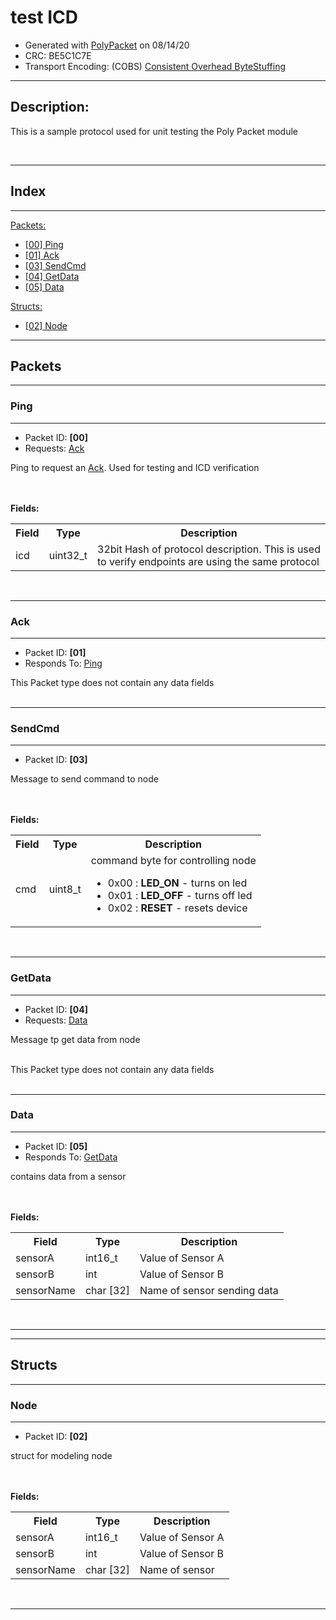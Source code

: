 <!DOCTYPE html>
<html>
<head>
  <title>test ICD</title>
</head>
<body>
<div class="content">
<h1>test ICD</h1>
<ul>
  <li> Generated with <a href="https://github.com/up-rev/PolyPacket/wiki">PolyPacket</a> on 08/14/20</li>
  <li> CRC: BE5C1C7E</li>
  <li> Transport Encoding: (COBS) <a href="https://en.wikipedia.org/wiki/Consistent_Overhead_Byte_Stuffing">Consistent Overhead ByteStuffing</a></li>
</ul>
<hr/>
<h2>Description: </h2>
<p>This is a sample protocol used for unit testing the Poly Packet module</p>

<br/>
<hr class="section">
<h2 class="right"> Index </h2>
<hr>


<a href="#packet_ping"> Packets:</a>


<ul>
  <li><a href="#packet_ping">[00]  Ping </a></li>
  <li><a href="#packet_ack">[01]  Ack </a></li>
  <li><a href="#packet_sendcmd">[03]  SendCmd </a></li>
  <li><a href="#packet_getdata">[04]  GetData </a></li>
  <li><a href="#packet_data">[05]  Data </a></li>
</ul>

<a href="#packet_node"> Structs:</a>

<ul>
  <li><a href="#packet_node">[02]  Node </a></li>
</ul>




<hr class="section">

<h2 class="right"> Packets</h2>
<hr class="thick">
<div class="packet" id="packet_ping">
<h3>Ping </h3>
<hr/>
<ul>
  <li class="note">Packet ID: <b>[00]</b></li>
  <li class="note"> Requests: <a href="#packet_ack">Ack</a></li>
</ul>

<p class="desc">Ping to request an <a href="#packet_ack">Ack</a>. Used for testing and ICD verification</p>
<br/>
<br/>
<b>Fields:</b>
<table class="fields">
  <tr>
    <th> Field</th>
    <th> Type</th>
    <th> Description</th>
  </tr>
  <tr>
    <td width="">icd</td>
    <td width="">  uint32_t    </td>
    <td>32bit Hash of protocol description. This is used to verify endpoints are using the same protocol</td>
  </tr>
</table>
<br/>
<hr class="thick">
</div>

<div class="packet" id="packet_ack">
<h3>Ack </h3>
<hr>
<ul>
  <li class="note">  Packet ID: <b>[01]</b></li>
  <li class="note">Responds To: <a href="#packet_ping">Ping</a></li>
</ul>

<span class="note"> This Packet type does not contain any data fields </span><br/>
<br/>
<hr class="thick">
</div>


<div id="packet_sendcmd" class="packet">
<h3>SendCmd </h3>
<hr/>
<ul>
  <li class="note">  Packet ID: <b>[03]</b></li>
</ul>

<p class="desc">Message to send command to node</p>
<br/>
<br/>
<b>Fields:</b>
<table class="fields">
  <tr>
    <th> Field</th>
    <th> Type</th>
    <th> Description</th>
  </tr>
  <tr>
    <td width="">cmd</td>
    <td width="">  uint8_t    </td>
    <td>command byte for controlling node      <br/>
      <ul>
      <li class="val">0x00 : <b>LED_ON</b> - turns on led</li>
      <li class="val">0x01 : <b>LED_OFF</b> - turns off led</li>
      <li class="val">0x02 : <b>RESET</b> - resets device</li>
      </ul>
    </td>
  </tr>
</table>

<br/>
<hr class="thick">
</div>
<div id="packet_getdata" class="packet">
<h3>GetData </h3>
<hr/>
<ul>
  <li class="note">  Packet ID: <b>[04]</b></li>
  <li class="note">   Requests: <a href="#packet_data">Data</a></li>
</ul>

<p class="desc">Message tp get data from node</p>
<br/>
<span class="note"> This Packet type does not contain any data fields </span><br/>
<br/>
<hr class="thick">
</div>
<div id="packet_data" class="packet">
<h3>Data </h3>
<hr/>
<ul>
  <li class="note">  Packet ID: <b>[05]</b></li>
  <li class="note">Responds To:   <a href="#packet_getdata">GetData</a>  </li>
</ul>

<p class="desc">contains data from a sensor</p>
<br/>
<br/>
<b>Fields:</b>
<table class="fields">
  <tr>
    <th> Field</th>
    <th> Type</th>
    <th> Description</th>
  </tr>
  <tr>
    <td width="">sensorA</td>
    <td width="">  int16_t    </td>
    <td>Value of Sensor A    </td>
  </tr>
  <tr>
    <td width="">sensorB</td>
    <td width="">  int    </td>
    <td>Value of Sensor B    </td>
  </tr>
  <tr>
    <td width="">sensorName</td>
    <td width="">  char        [32]    </td>
    <td>Name of sensor sending data    </td>
  </tr>
</table>

<br/>
<hr class="thick">
</div>


<hr class="section">
<h2 class="right"> Structs</h2>
<hr class="thick">

<div id="packet_node" class="packet">
<h3>Node </h3>
<hr/>
<ul>
  <li class="note">  Packet ID: <b>[02]</b></li>
</ul>

<p class="desc">struct for modeling node</p>
<br/>
<br/>
<b>Fields:</b>
<table class="fields">
  <tr>
    <th> Field</th>
    <th> Type</th>
    <th> Description</th>
  </tr>
  <tr>
    <td width="">sensorA</td>
    <td width="">  int16_t    </td>
    <td>Value of Sensor A    </td>
  </tr>
  <tr>
    <td width="">sensorB</td>
    <td width="">  int    </td>
    <td>Value of Sensor B    </td>
  </tr>
  <tr>
    <td width="">sensorName</td>
    <td width="">  char        [32]    </td>
    <td>Name of sensor    </td>
  </tr>
</table>

<br/>
<hr class="thick">
</div>

</div>
</body>
<style>
table.fixed { table-layout:auto; }
table.fixed td { overflow:visible; }

table.fields{
  table-layout:auto;
}

body {
  padding:0;
}

.content{
  padding-top: 0;
  padding-left: 1%;
  padding-right: 1%;
  background-color: #fff;
}

@media print {
  .packet {
    page-break-inside: avoid;
    padding-top: 4px;
  }
  .content{
    width: 100%;
  }
  body{
    background-color: #fff;
  }
}

@media screen {
  .content{
    width: 50%;
    margin-left: auto;
    margin-right: auto;
    margin-top: 0;
    padding-top: 4px;
    box-shadow: 5px 10px #AAA;
  }

  body{
    background-color: #ccc;
    padding: 0;
  }
}

html *{
  font-size: 1em ;
   color: #000 ;
  font-family: Arial ;
}

hr.section {
  border-style: solid;
  border-width: 2px;
  opacity: 1;
}


hr.thick {
  border-style: solid;
  border-width: 1px;
  border-color: #94b2d3;
  opacity: 1;
}

hr {
  opacity: 0.5;
}

table {
  border-collapse: collapse;
}

td {
  border: 1px solid #000000;
  text-align: left;
  padding: 8px;
  vertical-align: top;
}

.desc{
  font-size: 1.2em;
}

th {
  border: 1px solid #000000;
  text-align: left;
  padding: 8px;
  background-color: #94b2d3;
}

li.val{
  opacity: 0.6;
}

h1{
  font-size: 2.5em;
}

h2 
{
  font-size: 1.8em;
}

h2.right{
  text-align: center;
  font-size: 1.8em;
}

h3
{
  font-size: 1.8em;
  color: #003366;
}

h4 
{
  font-size: 1.1em;
  color: #003366;
}


.note{
  font-style: italic;
  opacity: 0.6;
}

a{
  text-decoration:none;
}

a:link {
  color: blue;
}

/* visited link */
a:visited {
  color: blue;
}

table.fixed tr td:last-child{
    width:1%;
    white-space:nowrap;
}
</style>
</html>